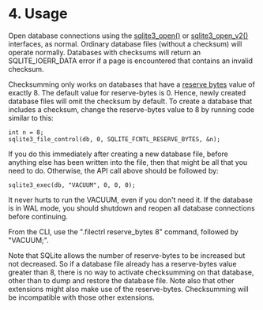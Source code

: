 # 4\. Usage


Open database connections using the [sqlite3\_open()](c3ref/open.html) or 
[sqlite3\_open\_v2()](c3ref/open.html) interfaces, as normal. Ordinary database files
(without a checksum) will operate normally. Databases with 
checksums will return an SQLITE\_IOERR\_DATA error if a page is
encountered that contains an invalid checksum.



Checksumming only works on databases that have a [reserve bytes](fileformat2.html#resbyte)
value of exactly 8\. The default value for reserve\-bytes is 0\.
Hence, newly created database files will omit the checksum by
default. To create a database that includes a checksum, change
the reserve\-bytes value to 8 by running code similar to this:




```
int n = 8;
sqlite3_file_control(db, 0, SQLITE_FCNTL_RESERVE_BYTES, &n);

```

If you do this immediately after creating a new database file,
before anything else has been written into the file, then that
might be all that you need to do. Otherwise, the API call
above should be followed by:




```
sqlite3_exec(db, "VACUUM", 0, 0, 0);

```

It never hurts to run the VACUUM, even if you don't need it.
If the database is in WAL mode, you should shutdown and
reopen all database connections before continuing.



From the CLI, use the ".filectrl reserve\_bytes 8" command, 
followed by "VACUUM;".



Note that SQLite allows the number of reserve\-bytes to be
increased but not decreased. So if a database file already
has a reserve\-bytes value greater than 8, there is no way to
activate checksumming on that database, other than to dump
and restore the database file. Note also that other extensions
might also make use of the reserve\-bytes. Checksumming will
be incompatible with those other extensions.



